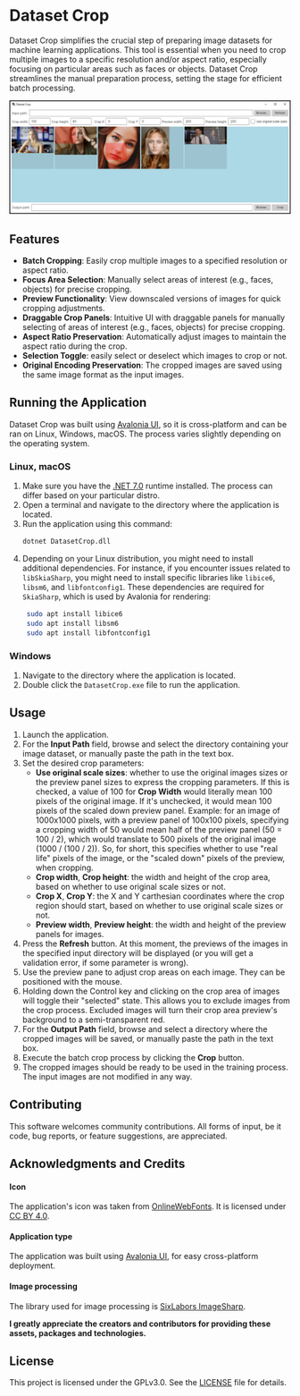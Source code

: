 # Dataset Crop
Dataset Crop simplifies the crucial step of preparing image datasets for machine learning applications. This tool is essential when you need to crop multiple images to a specific resolution and/or aspect ratio, especially focusing on particular areas such as faces or objects. Dataset Crop streamlines the manual preparation process, setting the stage for efficient batch processing.

![Dataset Crop](./documents/screenshots/0001.png)

## Features

- **Batch Cropping**: Easily crop multiple images to a specified resolution or aspect ratio.
- **Focus Area Selection**: Manually select areas of interest (e.g., faces, objects) for precise cropping.
- **Preview Functionality**: View downscaled versions of images for quick cropping adjustments.
- **Draggable Crop Panels**: Intuitive UI with draggable panels for manually selecting of areas of interest (e.g., faces, objects) for precise cropping.
- **Aspect Ratio Preservation**: Automatically adjust images to maintain the aspect ratio during the crop.
- **Selection Toggle**: easily select or deselect which images to crop or not.
- **Original Encoding Preservation**: The cropped images are saved using the same image format as the input images.

## Running the Application

Dataset Crop was built using [Avalonia UI](https://avaloniaui.net/), so it is cross-platform and can be ran on Linux, Windows, macOS. The process varies slightly depending on the operating system.

### Linux, macOS

1. Make sure you have the [.NET 7.0](https://dotnet.microsoft.com/en-us/download/dotnet/7.0) runtime installed. The process can differ based on your particular distro.
2. Open a terminal and navigate to the directory where the application is located.
3. Run the application using this command:
   ```bash
   dotnet DatasetCrop.dll
   ```
4. Depending on your Linux distribution, you might need to install additional dependencies. For instance, if you encounter issues related to `libSkiaSharp`, you might need to install specific libraries like `libice6`, `libsm6`, and `libfontconfig1`. These dependencies are required for `SkiaSharp`, which is used by Avalonia for rendering:
   ```bash
    sudo apt install libice6
    sudo apt install libsm6
    sudo apt install libfontconfig1
   ```

### Windows

1. Navigate to the directory where the application is located.
2. Double click the `DatasetCrop.exe` file to run the application.

## Usage

1. Launch the application.
2. For the **Input Path** field, browse and select the directory containing your image dataset, or manually paste the path in the text box.
3. Set the desired crop parameters:
   - **Use original scale sizes**: whether to use the original images sizes or the preview panel sizes to express the cropping parameters. 
   If this is checked, a value of 100 for **Crop Width** would literally mean 100 pixels of the original image. If it's unchecked, 
   it would mean 100 pixels of the scaled down preview panel. Example: for an image of 1000x1000 pixels, with a preview panel of 100x100 pixels,
   specifying a cropping width of 50 would mean half of the preview panel (50 = 100 / 2), which would translate to 500 pixels of the original image (1000 / (100 / 2)). 
   So, for short, this specifies whether to use "real life" pixels of the image, or the "scaled down" pixels of the preview, when cropping.
   - **Crop width**, **Crop height**: the width and height of the crop area, based on whether to use original scale sizes or not.
   - **Crop X**, **Crop Y**: the X and Y carthesian coordinates where the crop region should start, based on whether to use original scale sizes or not.
   - **Preview width**, **Preview height**: the width and height of the preview panels for images.
4. Press the **Refresh** button. At this moment, the previews of the images in the specified input directory will be displayed (or you will get a validation error, if some parameter is wrong).
5. Use the preview pane to adjust crop areas on each image. They can be positioned with the mouse.
6. Holding down the Control key and clicking on the crop area of images will toggle their "selected" state. This allows you to exclude images from the crop process. 
   Excluded images will turn their crop area preview's background to a semi-transparent red.
7. For the **Output Path** field, browse and select a directory where the cropped images will be saved, or manually paste the path in the text box.
8. Execute the batch crop process by clicking the **Crop** button.
9. The cropped images should be ready to be used in the training process. The input images are not modified in any way.

## Contributing

This software welcomes community contributions. All forms of input, be it code, bug reports, or feature suggestions, are appreciated.

## Acknowledgments and Credits

#### Icon

The application's icon was taken from [OnlineWebFonts](https://www.onlinewebfonts.com/icon/291810). It is licensed under [CC BY 4.0](https://creativecommons.org/licenses/by/4.0/).

#### Application type

The application was built using [Avalonia UI](https://avaloniaui.net/), for easy cross-platform deployment.

#### Image processing

The library used for image processing is [SixLabors ImageSharp](https://github.com/SixLabors/ImageSharp).

**I greatly appreciate the creators and contributors for providing these assets, packages and technologies.**

## License

This project is licensed under the GPLv3.0. See the [LICENSE](./documents/LICENSE.MD) file for details.
